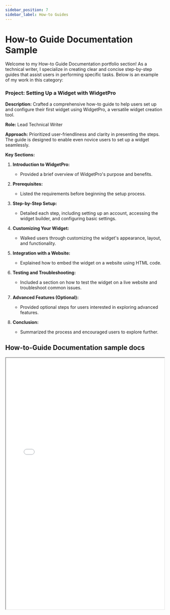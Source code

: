 ```yaml
---
sidebar_position: 7
sidebar_label: How-to Guides
---
```


# How-to Guide Documentation Sample

Welcome to my How-to Guide Documentation portfolio section! As a technical writer, I specialize in creating clear and concise step-by-step guides that assist users in performing specific tasks. Below is an example of my work in this category:


### Project: Setting Up a Widget with WidgetPro

**Description:** Crafted a comprehensive how-to guide to help users set up and configure their first widget using WidgetPro, a versatile widget creation tool.

**Role:** Lead Technical Writer

**Approach:** Prioritized user-friendliness and clarity in presenting the steps. The guide is designed to enable even novice users to set up a widget seamlessly.

**Key Sections:**

1. **Introduction to WidgetPro:**
   - Provided a brief overview of WidgetPro's purpose and benefits.
   
2. **Prerequisites:**
   - Listed the requirements before beginning the setup process.
   
3. **Step-by-Step Setup:**
   - Detailed each step, including setting up an account, accessing the widget builder, and configuring basic settings.
   
4. **Customizing Your Widget:**
   - Walked users through customizing the widget's appearance, layout, and functionality.
   
5. **Integration with a Website:**
   - Explained how to embed the widget on a website using HTML code.
   
6. **Testing and Troubleshooting:**
   - Included a section on how to test the widget on a live website and troubleshoot common issues.
   
7. **Advanced Features (Optional):**
   - Provided optional steps for users interested in exploring advanced features.
   
8. **Conclusion:**
   - Summarized the process and encouraged users to explore further.

## How-to-Guide Documentation sample docs

<iframe width="100%" height="800" src="/img/pdf/how-to-voting"/>

If you're interested in collaborating on similar projects or would like more details, feel free to [contact me](mailto:favourkelvin17@gmail.com). I'm excited to discuss how I can assist in creating effective how-to guides for your products!
